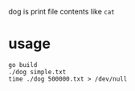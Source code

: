 dog is print file contents like `cat`

# usage
```shell script
go build
./dog simple.txt
time ./dog 500000.txt > /dev/null
```
